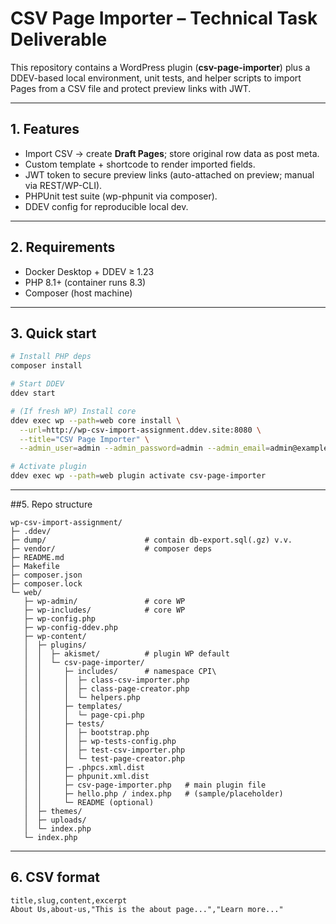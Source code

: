 # CSV Page Importer – Technical Task Deliverable

This repository contains a WordPress plugin (**csv-page-importer**) plus a DDEV-based local environment, unit tests, and helper scripts to import Pages from a CSV file and protect preview links with JWT.

---

## 1. Features
- Import CSV → create **Draft Pages**; store original row data as post meta.
- Custom template + shortcode to render imported fields.
- JWT token to secure preview links (auto-attached on preview; manual via REST/WP-CLI).
- PHPUnit test suite (wp-phpunit via composer).
- DDEV config for reproducible local dev.

---

## 2. Requirements
- Docker Desktop + DDEV ≥ 1.23
- PHP 8.1+ (container runs 8.3)
- Composer (host machine)

---

## 3. Quick start

```bash
# Install PHP deps
composer install

# Start DDEV
ddev start

# (If fresh WP) Install core
ddev exec wp --path=web core install \
  --url=http://wp-csv-import-assignment.ddev.site:8080 \
  --title="CSV Page Importer" \
  --admin_user=admin --admin_password=admin --admin_email=admin@example.com

# Activate plugin
ddev exec wp --path=web plugin activate csv-page-importer
```
---

##5. Repo structure
```
wp-csv-import-assignment/
├─ .ddev/
├─ dump/                      # contain db-export.sql(.gz) v.v.
├─ vendor/                    # composer deps
├─ README.md                  
├─ Makefile                   
├─ composer.json
├─ composer.lock
└─ web/
   ├─ wp-admin/               # core WP
   ├─ wp-includes/            # core WP
   ├─ wp-config.php
   ├─ wp-config-ddev.php
   ├─ wp-content/
   │  ├─ plugins/
   │  │  ├─ akismet/          # plugin WP default
   │  │  └─ csv-page-importer/
   │  │     ├─ includes/      # namespace CPI\
   │  │     │  ├─ class-csv-importer.php
   │  │     │  ├─ class-page-creator.php
   │  │     │  └─ helpers.php
   │  │     ├─ templates/
   │  │     │  └─ page-cpi.php
   │  │     ├─ tests/
   │  │     │  ├─ bootstrap.php
   │  │     │  ├─ wp-tests-config.php
   │  │     │  ├─ test-csv-importer.php
   │  │     │  └─ test-page-creator.php
   │  │     ├─ .phpcs.xml.dist
   │  │     ├─ phpunit.xml.dist
   │  │     ├─ csv-page-importer.php   # main plugin file
   │  │     ├─ hello.php / index.php   # (sample/placeholder)
   │  │     └─ README (optional)
   │  ├─ themes/
   │  ├─ uploads/
   │  └─ index.php
   └─ index.php
```
---
## 6. CSV format
```aiexclude
title,slug,content,excerpt
About Us,about-us,"This is the about page...","Learn more..."
```
